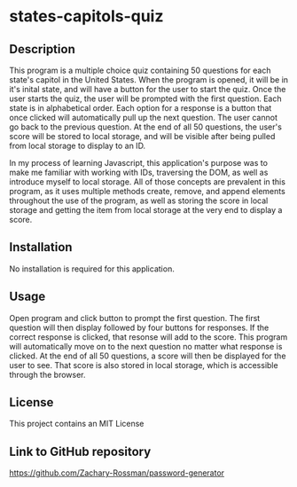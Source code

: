 # states-capitols-quiz

## Description

This program is a multiple choice quiz containing 50 questions for each state's capitol in the United States. When the program is opened, it will be in it's inital state, and will have a button for the user to start the quiz. Once the user starts the quiz, the user will be prompted with the first question. Each state is in alphabetical order. Each option for a response is a button that once clicked will automatically pull up the next question. The user cannot go back to the previous question. At the end of all 50 questions, the user's score will be stored to local storage, and will be visible after being pulled from local storage to display to an ID. 

In my process of learning Javascript, this application's purpose was to make me familiar with working with IDs, traversing the DOM, as well as introduce myself to local storage. All of those concepts are prevalent in this program, as it uses multiple methods create, remove, and append elements throughout the use of the program, as well as storing the score in local storage and getting the item from local storage at the very end to display a score. 

## Installation

No installation is required for this application.

## Usage

Open program and click button to prompt the first question. The first question will then display followed by four buttons for responses. If the correct response is clicked, that resonse will add to the score. This program will automatically move on to the next question no matter what response is clicked. At the end of all 50 questions, a score will then be displayed for the user to see. That score is also stored in local storage, which is accessible through the browser.

## License

This project contains an MIT License

## Link to GitHub repository

https://github.com/Zachary-Rossman/password-generator